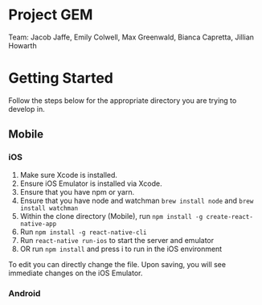 # Project GEM
Team: Jacob Jaffe, Emily Colwell, Max Greenwald, Bianca Capretta, Jillian Howarth

# Getting Started
Follow the steps below for the appropriate directory you are trying to develop in.

## Mobile

### iOS
1. Make sure Xcode is installed.
2. Ensure iOS Emulator is installed via Xcode.
3. Ensure that you have npm or yarn.
4. Ensure that you have node and watchman `brew install node` and `brew install watchman`
5. Within the clone directory (Mobile), run `npm install -g create-react-native-app`
6. Run `npm install -g react-native-cli`
7. Run `react-native run-ios` to start the server and emulator 
8. OR run `npm install` and press i to run in the iOS environment

To edit you can directly change the file. Upon saving, you will see immediate changes on the iOS Emulator.

### Android
